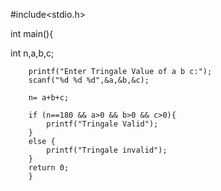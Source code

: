 #include<stdio.h>


int main(){

int n,a,b,c;

        printf("Enter Tringale Value of a b c:");
        scanf("%d %d %d",&a,&b,&c);

        n= a+b+c;

        if (n==180 && a>0 && b>0 && c>0){
            printf("Tringale Valid");
        }
        else {
            printf("Tringale invalid");
        }
        return 0;
        }
